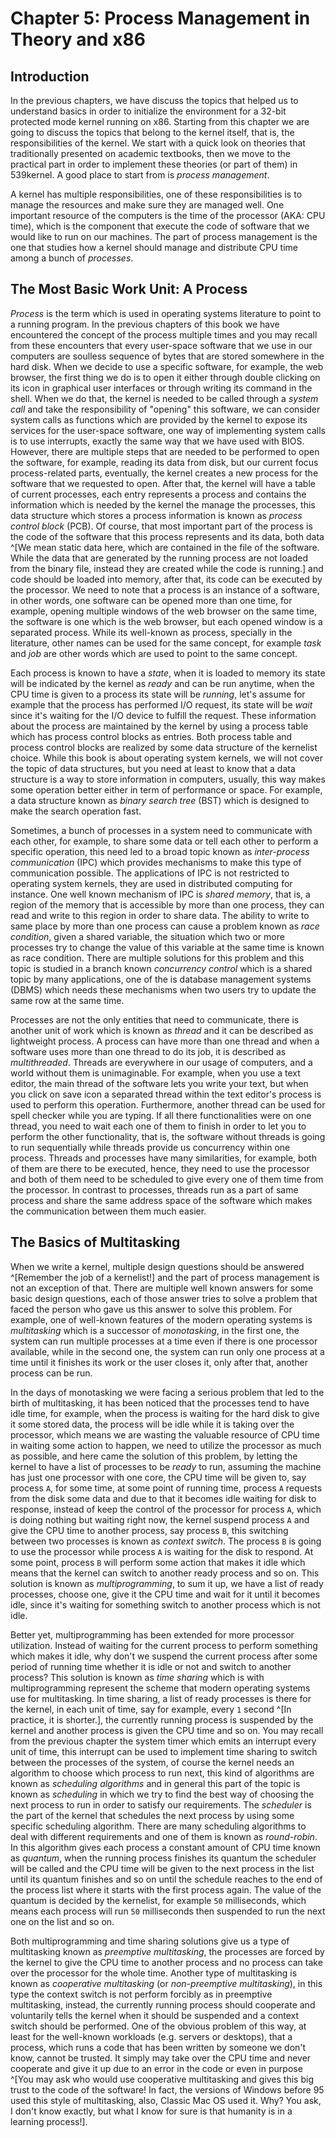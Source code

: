 # Chapter 5: Process Management in Theory and x86

## Introduction
In the previous chapters, we have discuss the topics that helped us to understand basics in order to initialize the environment for a 32-bit protected mode kernel running on x86. Starting from this chapter we are going to discuss the topics that belong to the kernel itself, that is, the responsibilities of the kernel. We start with a quick look on theories that traditionally presented on academic textbooks, then we move to the practical part in order to implement these theories (or part of them) in 539kernel. A good place to start from is *process management*.

A kernel has multiple responsibilities, one of these responsibilities is to manage the resources and make sure they are managed well. One important resource of the computers is the time of the processor (AKA: CPU time), which is the component that execute the code of software that we would like to run on our machines. The part of process management is the one that studies how a kernel should manage and distribute CPU time among a bunch of *processes*.

## The Most Basic Work Unit: A Process
*Process* is the term which is used in operating systems literature to point to a running program. In the previous chapters of this book we have encountered the concept of the process multiple times <!-- TODO: CHECK, DID WE? --> and you may recall from these encounters that every user-space software that we use in our computers are soulless sequence of bytes that are stored somewhere in the hard disk. When we decide to use a specific software, for example, the web browser, the first thing we do is to open it either through double clicking on its icon in graphical user interfaces or through writing its command in the shell. When we do that, the kernel is needed to be called through a *system call* and take the responsibility of "opening" this software, we can consider system calls as functions which are provided by the kernel to expose its services for the user-space software, one way of implementing system calls is to use interrupts, exactly the same way that we have used with BIOS. However, there are multiple steps that are needed to be performed to open the software, for example, reading its data from disk, but our current focus process-related parts, eventually, the kernel creates a new process for the software that we requested to open. After that, the kernel will have a table of current processes, each entry represents a process and contains the information which is needed by the kernel the manage the processes, this data structure which stores a process information is known as *process control block* (PCB). Of course, that most important part of the process is the code of the software that this process represents and its data, both data ^[We mean static data here, which are contained in the file of the software. While the data that are generated by the running process are not loaded from the binary file, instead they are created while the code is running.] and code should be loaded into memory, after that, its code can be executed by the processor. We need to note that a process is an instance of a software, in other words, one software can be opened more than one time, for example, opening multiple windows of the web browser on the same time, the software is one which is the web browser, but each opened window is a separated process. While its well-known as process, specially in the literature, other names can be used for the same concept, for example *task* and *job* are other words which are used to point to the same concept.

Each process is known to have a *state*, when it is loaded to memory its state will be indicated by the kernel as *ready* and can be run anytime, when the CPU time is given to a process its state will be *running*, let's assume for example that the process has performed I/O request, its state will be *wait* since it's waiting for the I/O device to fulfill the request. These information about the process are maintained by the kernel by using a process table which has process control blocks as entries. Both process table and process control blocks are realized by some data structure of the kernelist choice. While this book is about operating system kernels, we will not cover the topic of data structures, but you need at least to know that a data structure is a way to store information in computers, usually, this way makes some operation better either in term of performance or space. For example, a data structure known as *binary search tree* (BST) which is designed to make the search operation fast.

Sometimes, a bunch of processes in a system need to communicate with each other, for example, to share some data or tell each other to perform a specific operation, this need led to a broad topic known as *inter-process communication* (IPC) which provides mechanisms to make this type of communication possible. The applications of IPC is not restricted to operating system kernels, they are used in distributed computing for instance. One well known mechanism of IPC is *shared memory*, that is, a region of the memory that is accessible by more than one process, they can read and write to this region in order to share data. The ability to write to same place by more than one process can cause a problem known as *race condition*, given a shared variable, the situation which two or more processes try to change the value of this variable at the same time is known as race condition. There are multiple solutions for this problem and this topic is studied in a branch known *concurrency control* <!-- TODO: CHECK the correctness of the name --> which is a shared topic by many applications, one of the is database management systems (DBMS) which needs these mechanisms when two users try to update the same row at the same time.

Processes are not the only entities that need to communicate, there is another unit of work which is known as *thread* and it can be described as lightweight process. A process can have more than one thread and when a software uses more than one thread to do its job, it is described as *multithreaded*. Threads are everywhere in our usage of computers, and a world without them is unimaginable. For example, when you use a text editor, the main thread of the software lets you write your text, but when you click on save icon a separated thread within the text editor's process is used to perform this operation. Furthermore, another thread can be used for spell checker while you are typing. If all there functionalities were on one thread, you need to wait each one of them to finish in order to let you to perform the other functionality, that is, the software without threads is going to run sequentially while threads provide us concurrency within one process. Threads and processes have many similarities, for example, both of them are there to be executed, hence, they need to use the processor and both of them need to be scheduled to give every one of them time from the processor. In contrast to processes, threads run as a part of same process and share the same address space of the software which makes the communication between them much easier.

## The Basics of Multitasking
When we write a kernel, multiple design questions should be answered ^[Remember the job of a kernelist!] and the part of process management is not an exception of that. There are multiple well known answers for some basic design questions, each of those answer tries to solve a problem that faced the person who gave us this answer to solve this problem. For example, one of well-known features of the modern operating systems is *multitasking* which is a successor of *monotasking*, in the first one, the system can run multiple processes at a time even if there is one processor available, while in the second one, the system can run only one process at a time until it finishes its work or the user closes it, only after that, another process can be run. 

In the days of monotasking we were facing a serious problem that led to the birth of multitasking, it has been noticed that the processes tend to have idle time, for example, when the process is waiting for the hard disk to give it some stored data, the process will be idle while it is taking over the processor, which means we are wasting the valuable resource of CPU time in waiting some action to happen, we need to utilize the processor as much as possible, and here came the solution of this problem, by letting the kernel to have a list of processes to be *ready* to run, assuming the machine has just one processor with one core, the CPU time will be given to, say process `A`, for some time, at some point of running time, process `A` requests from the disk some data and due to that it becomes idle waiting for disk to response, instead of keep the control of the processor for process `A`, which is doing nothing but waiting right now, the kernel suspend process `A` and give the CPU time to another process, say process `B`, this switching between two processes is known as *context switch*. The process `B` is going to use the processor while process `A` is waiting for the disk to respond. At some point, process `B` will perform some action that makes it idle which means that the kernel can switch to another ready process and so on. This solution is known as *multiprogramming*, to sum it up, we have a list of ready processes, choose one, give it the CPU time and wait for it until it becomes idle, since it's waiting for something switch to another process which is not idle.

Better yet, multiprogramming has been extended for more processor utilization. Instead of waiting for the current process to perform something which makes it idle, why don't we suspend the current process after some period of running time whether it is idle or not and switch to another process? This solution is known as *time sharing* which is with multiprogramming represent the scheme that modern operating systems use for multitasking. In time sharing, a list of ready processes is there for the kernel, in each unit of time, say for example, every `1` second ^[In practice, it is shorter.], the currently running process is suspended by the kernel and another process is given the CPU time and so on. You may recall from the previous chapter <!-- [REF] --> the system timer which emits an interrupt every unit of time, this interrupt can be used to implement time sharing to switch between the processes of the system, of course the kernel needs an algorithm to choose which process to run next, this kind of algorithms are known as *scheduling algorithms* and in general this part of the topic is known as *scheduling* in which we try to find the best way of choosing the next process to run in order to satisfy our requirements. The *scheduler* is the part of the kernel that schedules the next process by using some specific scheduling algorithm. There are many scheduling algorithms to deal with different requirements and one of them is known as *round-robin*. In this algorithm gives each process a constant amount of CPU time known as *quantum*, when the running process finishes its quantum the scheduler will be called and the CPU time will be given to the next process in the list until its quantum finishes and so on until the schedule reaches to the end of the process list where it starts with the first process again. The value of the quantum is decided by the kernelist, for example `50` milliseconds, which means each process will run `50` milliseconds then suspended to run the next one on the list and so on.

Both multiprogramming and time sharing solutions give us a type of multitasking known as *preemptive multitasking*, the processes are forced by the kernel to give the CPU time to another process and no process can take over the processor for the whole time. Another type of multitasking is known as *cooperative multitasking* (or *non-preemptive multitasking*), in this type the context switch is not perform forcibly as in preemptive multitasking, instead, the currently running process should cooperate and voluntarily tells the kernel when it should be suspended and a context switch should be performed. One of the obvious problem of this way, at least for the well-known workloads (e.g. servers or desktops), that a process, which runs a code that has been written by someone we don't know, cannot be trusted. It simply may take over the CPU time and never cooperate and give it up due to an error in the code or even in purpose ^[You may ask who would use cooperative multitasking and gives this big trust to the code of the software! In fact, the versions of Windows before 95 used this style of multitasking, also, Classic Mac OS used it. Why? You ask, I don't know exactly, but what I know for sure is that humanity is in a learning process!].
